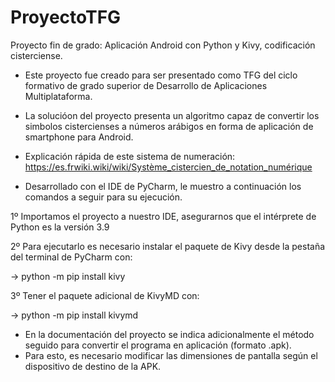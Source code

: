 # ProyectoTFG
Proyecto fin de grado: Aplicación Android con Python y Kivy, codificación cisterciense.

- Este proyecto fue creado para ser presentado como TFG del ciclo formativo de grado superior de Desarrollo de Aplicaciones Multiplataforma.

- La solucióon del proyecto presenta un algoritmo capaz de convertir los simbolos cistercienses a números arábigos en forma de aplicación de smartphone para Android.

- Explicación rápida de este sistema de numeración: https://es.frwiki.wiki/wiki/Système_cistercien_de_notation_numérique

- Desarrollado con el IDE de PyCharm, le muestro a continuación los comandos a seguir para su ejecución.


1º Importamos el proyecto a nuestro IDE, asegurarnos que el intérprete de Python es la versión 3.9

2º Para ejecutarlo es necesario instalar el paquete de Kivy desde la pestaña del terminal de PyCharm con:

-> python -m pip install kivy  

3º Tener el paquete adicional de KivyMD con:

-> python -m pip install kivymd



- En la documentación del proyecto se indica adicionalmente el método seguido para convertir el programa en aplicación (formato .apk).
- Para esto, es necesario modificar las dimensiones de pantalla según el dispositivo de destino de la APK.

